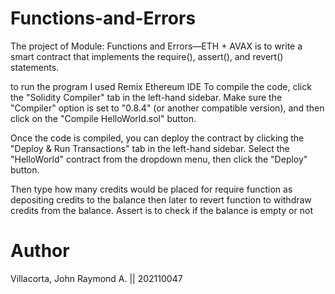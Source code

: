 # Functions-and-Errors

The project of Module: Functions and Errors—ETH + AVAX is to write a smart contract that implements the require(), assert(), and revert() statements.

to run the program I used Remix Ethereum IDE
To compile the code, click the "Solidity Compiler" tab in the left-hand sidebar. Make sure the "Compiler" option is set to "0.8.4" (or another compatible version), and then click on the "Compile HelloWorld.sol" button.

Once the code is compiled, you can deploy the contract by clicking the "Deploy & Run Transactions" tab in the left-hand sidebar. Select the "HelloWorld" contract from the dropdown menu, then click the "Deploy" button.

Then type how many credits would be placed for require function as depositing credits to the balance then later to revert function to withdraw credits from the balance. Assert is to check if the balance is empty or not

# Author 
Villacorta, John Raymond A. || 202110047
